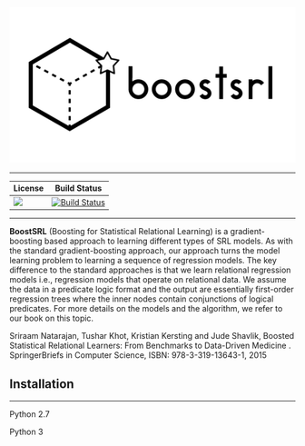 <p align="center">
   <img src="media/box2.png" />
</p>

---

| License | Build Status |
| --- | --- |
| [![][license img]][license] | [![Build Status](https://travis-ci.org/batflyer/CI-practice.svg?branch=master)](https://travis-ci.org/batflyer/CI-practice) |

---

**BoostSRL** (Boosting for Statistical Relational Learning) is a gradient-boosting based approach to learning different types of SRL models. As with the standard gradient-boosting approach, our approach turns the model learning problem to learning a sequence of regression models. The key difference to the standard approaches is that we learn relational regression models i.e., regression models that operate on relational data. We assume the data in a predicate logic format and the output are essentially first-order regression trees where the inner nodes contain conjunctions of logical predicates. For more details on the models and the algorithm, we refer to our book on this topic.

Sriraam Natarajan, Tushar Khot, Kristian Kersting and Jude Shavlik, Boosted Statistical Relational Learners: From Benchmarks to Data-Driven Medicine . SpringerBriefs in Computer Science, ISBN: 978-3-319-13643-1, 2015 

## Installation

---

Python 2.7

Python 3

[license]:license.txt
[license img]:https://img.shields.io/aur/license/yaourt.svg